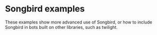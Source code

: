 # Songbird examples

These examples show more advanced use of Songbird, or how to include Songbird in bots built on other libraries, such as twilight.